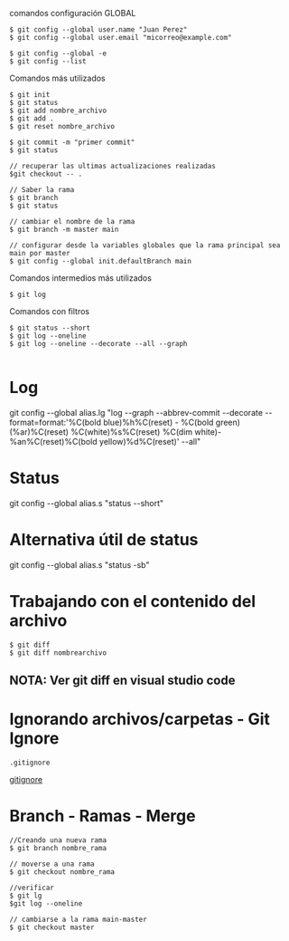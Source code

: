 
comandos configuración GLOBAL
```
$ git config --global user.name "Juan Perez" 
$ git config --global user.email "micorreo@example.com"

$ git config --global -e
$ git config --list

```
Comandos más utilizados
```
$ git init
$ git status
$ git add nombre_archivo
$ git add .
$ git reset nombre_archivo

$ git commit -m "primer commit"
$ git status

// recuperar las ultimas actualizaciones realizadas
$git checkout -- .

// Saber la rama 
$ git branch
$ git status

// cambiar el nombre de la rama
$ git branch -m master main

// configurar desde la variables globales que la rama principal sea main por master
$ git config --global init.defaultBranch main

```

Comandos intermedios más utilizados

```
$ git log

```

Comandos con filtros
```
$ git status --short
$ git log --oneline
$ git log --oneline --decorate --all --graph


```
# Log
git config --global alias.lg "log --graph --abbrev-commit --decorate --format=format:'%C(bold blue)%h%C(reset) - %C(bold green)(%ar)%C(reset) %C(white)%s%C(reset) %C(dim white)- %an%C(reset)%C(bold yellow)%d%C(reset)' --all"

# Status
git config --global alias.s "status --short"

# Alternativa útil de status
git config --global alias.s "status -sb"

# Trabajando con el contenido del archivo
```
$ git diff
$ git diff nombrearchivo
```
## NOTA: Ver git diff en visual studio code

# Ignorando archivos/carpetas - Git Ignore
```
.gitignore

```
[gitignore](https://github.com/luisreylara/git/blob/main/.gitignore) 

# Branch - Ramas - Merge
```
//Creando una nueva rama
$ git branch nombre_rama

// moverse a una rama
$ git checkout nombre_rama

//verificar
$ git lg
$git log --oneline

// cambiarse a la rama main-master
$ git checkout master



```


